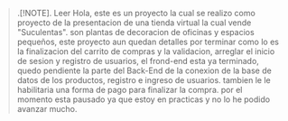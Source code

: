 > .[!NOTE].
> Leer
Hola, este es un proyecto la cual se realizo como proyecto de la presentacion de una tienda virtual la cual vende "Suculentas". son plantas de decoracion de oficinas y espacios pequeños, este proyecto aun quedan detalles por terminar como lo es la finalizacion del carrito de compras y la validacion, arreglar el inicio de sesion y registro de usuarios, el frond-end esta ya terminado, quedo pendiente la parte del Back-End de la conexion de la base de datos de los productos, registro e ingreso de usuarios. tambien le le habilitaria una forma de pago para finalizar la compra. por el momento esta pausado ya que estoy en practicas y no lo he podido avanzar mucho.
